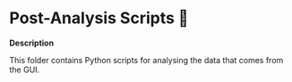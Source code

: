 # Post-Analysis Scripts 🐁

__Description__

This folder contains Python scripts for analysing the data that comes from the GUI.
